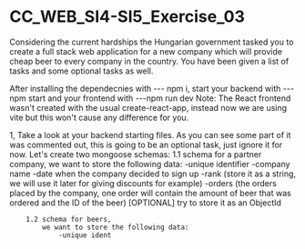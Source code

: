 # CC_WEB_SI4-SI5_Exercise_03

Considering the current hardships the Hungarian government tasked you to create a full stack web application for a new company which will provide cheap beer to every
company in the country. You have been given a list of tasks and some optional tasks as well.

After installing the dependecnies with --- npm i, start your backend with ---npm start and your frontend with ---npm run dev
Note: The React frontend wasn't created with the usual create-react-app, instead now we are using vite but this won't cause any difference for you.



1, Take a look at your backend starting files. As you can see some part of it was commented out, this is going to be an optional task, just ignore it for now.
    Let's create two mongoose schemas:
        1.1 schema for a partner company,
            we want to store the following data:
                -unique identifier
                -company name
                -date when the company decided to sign up
                -rank (store it as a string, we will use it later for giving discounts for example)
                -orders (the orders placed by the company, one order will contain the amount of beer that was ordered and the ID of the beer) [OPTIONAL] try to store it as an ObjectId

        1.2 schema for beers,
            we want to store the following data:
                -unique ident
